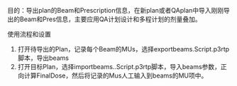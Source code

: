 目的：导出plan的Beam和Prescription信息，在新plan或者QAplan中导入刚刚导出的Beam和Pres信息，主要应用QA计划设计和多程计划的剂量叠加。

使用流程和设置
1. 打开待导出的Plan，记录每个Beam的MUs，选择exportbeams.Script.p3rtp脚本，导出beams
2. 打开目标Plan，选择importbeams..Script.p3rtp脚本，导入beams参数，正向计算FinalDose，然后将记录的Mus人工输入到beams的MU项中。
